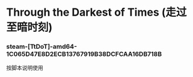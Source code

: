 # Through the Darkest of Times (走过至暗时刻)

### steam-[TtDoT]-amd64-1C065D47E8D2ECB13767919B38DCFCAA16DB718B
按脚本说明使用